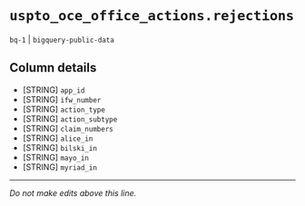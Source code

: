 # `uspto_oce_office_actions.rejections`
`bq-1` | `bigquery-public-data`

## Column details
* [STRING]    `app_id`
* [STRING]    `ifw_number`
* [STRING]    `action_type`
* [STRING]    `action_subtype`
* [STRING]    `claim_numbers`
* [STRING]    `alice_in`
* [STRING]    `bilski_in`
* [STRING]    `mayo_in`
* [STRING]    `myriad_in`

-------------------------------------------------------------------------------
*Do not make edits above this line.*
